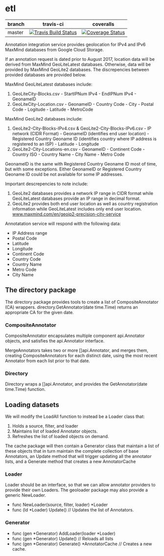 # etl

| branch | travis-ci | coveralls |
|--------|-----------|-----------|
| master | [![Travis Build Status](https://travis-ci.org/m-lab/annotation-service.svg?branch=master)](https://travis-ci.org/m-lab/annotation-service) | [![Coverage Status](https://coveralls.io/repos/m-lab/annotation-service/badge.svg?branch=master)](https://coveralls.io/github/m-lab/annotation-service?branch=master) |

Annotation integration service provides geolocation for IPv4 and IPv6 MaxMind databases from Google Cloud Storage.

If an annotation request is dated prior to August 2017, location data will be derived from
MaxMind GeoLiteLatest databases. Otherwise, data will be provided by
MaxMind GeoLite2 databases. The discrepencies between provided databases are
provided below.

MaxMind GeoLiteLatest databases include:

  1. GeoLiteCity-Blocks.csv
    - StartIPNum IPv4
    - EndIPNum  IPv4
    - GeonameID
  1. GeoLiteCity-Location.csv
    - GeonameID
    - Country Code
    - City
    - Postal Code
    - Logitude
    - Latitude
    - MetroCode

MaxMind GeoLite2 databases include:

  1. GeoLite2-City-Blocks-IPv4.csv & GeoLite2-City-Blocks-IPv6.csv
    - IP network (CIDR Format)
    - GeonameID (identifies end user location)
    - Registered Country Geoname ID (identifies country where IP address is
      registered to an ISP)
    - Latitude
    - Longitude
  1. GeoLite2-City-Locations-en.csv
    - GeonameID
    - Continent Code
    - Country ISO
    - Country Name
    - City Name
    - Metro Code

GeonameID is the same with Registered Country Geoname ID most of time, but with some exceptions.
Either GeonameID or Registered Country Geoname ID could be not available for some IP addresses.

Important descrepencies to note include:

1. GeoLite2 databases provides a network IP range in CIDR format while
   GeoLiteLatest databases provide an IP range in decimal format.
1. GeoLite2 provides both end user location as well as country registration
   information while GeoLiteLatest includes only end user location.
   www.maxmind.com/en/geoip2-precision-city-service

Annotatation service will respond with the following data:

- IP Address range
- Postal Code
- Latitude
- Longitude
- Continent Code
- Country Code
- Country Name
- Metro Code
- City Name

## The directory package

The directory package provides tools to create a list of CompositeAnnotator (CA) wrappers.
directory.GetAnnotator(date time.Time) returns an appropriate CA for the given date.

### CompositeAnnotator

CompositeAnnotator encapsulates multiple component api.Annotator objects, and satisfies the
api.Annotator interface.

MergeAnnotators takes two or more []api.Annotator, and merges them, creating CompositeAnnotators for
each distinct date, using the most recent Annotator from each list prior to that date.

### Directory

Directory wraps a []api.Annotator, and provides the GetAnnotator(date time.Time) function.

## Loading datasets

We will modify the LoadAll function to instead be a Loader class that:

1. Holds a source, filter, and loader
1. Maintains list of loaded Annotator objects.
1. Refreshes the list of loaded objects on demand.

The cache package will then contain a Generator class that maintain a list of these objects that in turn
maintain the complete collection of base Annotators, an Update method that will trigger updating all the
annotator lists, and a Generate method that creates a new AnnotatorCache

### Loader

Loader should be an interface, so that we can allow annotator providers to provide their own Loaders.  The geoloader package may also provide a generic NewLoader.

* func NewLoader(source, filter, loader) *Loader
* func (ld *Loader) Update()  // Updates the list of Annotators.

### Generator

* func (gen *Generator) AddLoader(loader *Loader)
* func (gen *Generator) Update()  // Reloads all lists
* func (gen *Generator) Generate() *AnnotatorCache // Creates a new cache.